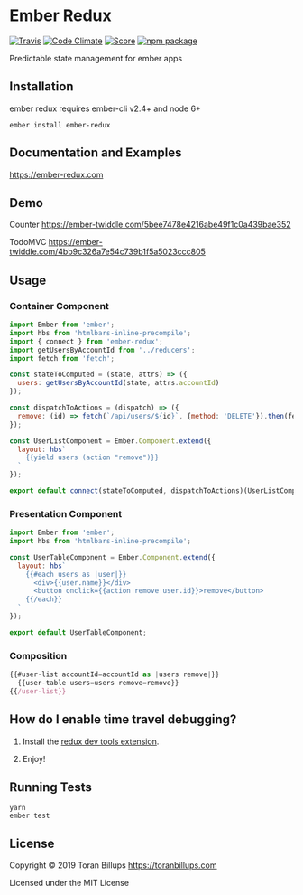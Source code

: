 # Ember Redux

[![Travis][build-badge]][build] [![Code Climate][climate-badge]][climate] [![Score][score-badge]][score] [![npm package][npm-badge]][npm]

Predictable state management for ember apps

## Installation

ember redux requires ember-cli v2.4+ and node 6+

```
ember install ember-redux
```

## Documentation and Examples

https://ember-redux.com

## Demo

Counter
https://ember-twiddle.com/5bee7478e4216abe49f1c0a439bae352

TodoMVC
https://ember-twiddle.com/4bb9c326a7e54c739b1f5a5023ccc805

## Usage

### Container Component

```js
import Ember from 'ember';
import hbs from 'htmlbars-inline-precompile';
import { connect } from 'ember-redux';
import getUsersByAccountId from '../reducers';
import fetch from 'fetch';

const stateToComputed = (state, attrs) => ({
  users: getUsersByAccountId(state, attrs.accountId)
});

const dispatchToActions = (dispatch) => ({
  remove: (id) => fetch(`/api/users/${id}`, {method: 'DELETE'}).then(fetched => fetched.json()).then(response => dispatch({type: 'REMOVE_USER', id: id}))
});

const UserListComponent = Ember.Component.extend({
  layout: hbs`
    {{yield users (action "remove")}}
  `
});

export default connect(stateToComputed, dispatchToActions)(UserListComponent);
```

### Presentation Component

```js
import Ember from 'ember';
import hbs from 'htmlbars-inline-precompile';

const UserTableComponent = Ember.Component.extend({
  layout: hbs`
    {{#each users as |user|}}
      <div>{{user.name}}</div>
      <button onclick={{action remove user.id}}>remove</button>
    {{/each}}
  `
});

export default UserTableComponent;
```

### Composition

```js
{{#user-list accountId=accountId as |users remove|}}
  {{user-table users=users remove=remove}}
{{/user-list}}
```

## How do I enable time travel debugging?

1. Install the [redux dev tools extension].

2. Enjoy!

## Running Tests

    yarn
    ember test

## License

Copyright © 2019 Toran Billups https://toranbillups.com

Licensed under the MIT License

[build-badge]: https://travis-ci.org/ember-redux/ember-redux.svg?branch=master
[build]: https://travis-ci.org/ember-redux/ember-redux

[npm-badge]: https://img.shields.io/npm/v/ember-redux.svg?style=flat-square
[npm]: https://www.npmjs.org/package/ember-redux

[climate-badge]: https://codeclimate.com/github/ember-redux/ember-redux/badges/gpa.svg
[climate]: https://codeclimate.com/github/ember-redux/ember-redux

[score-badge]: https://emberobserver.com/badges/ember-redux.svg
[score]: https://emberobserver.com/addons/ember-redux

[redux]: https://github.com/reactjs/redux

[redux dev tools extension]: https://github.com/zalmoxisus/redux-devtools-extension
